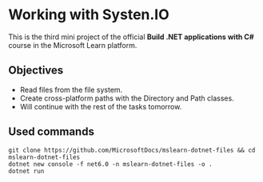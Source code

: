 # Working with Systen.IO
This is the third mini project of the official **Build .NET applications with C#** course in the Microsoft Learn platform.

## Objectives
- Read files from the file system.
- Create cross-platform paths with the Directory and Path classes.
- Will continue with the rest of the tasks tomorrow.

## Used commands

    git clone https://github.com/MicrosoftDocs/mslearn-dotnet-files && cd mslearn-dotnet-files
    dotnet new console -f net6.0 -n mslearn-dotnet-files -o .
    dotnet run